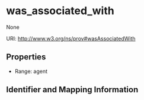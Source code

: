 # was_associated_with

None

URI: http://www.w3.org/ns/prov#wasAssociatedWith



<!-- no inheritance hierarchy -->


## Properties

 * Range: agent

## Identifier and Mapping Information


